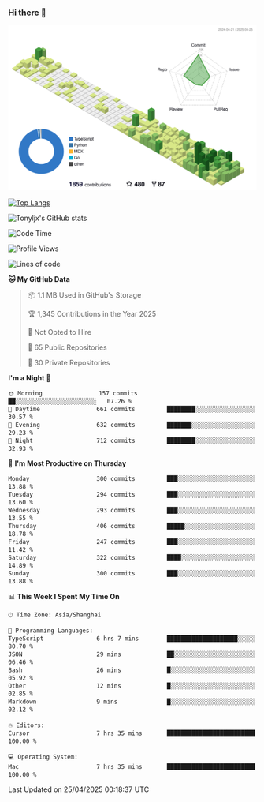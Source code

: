 ### Hi there 👋

![](./profile-3d-contrib/profile-green-animate.svg)

 

[![Top Langs](https://github-readme-stats.vercel.app/api/top-langs/?username=tonyljx)](https://github.com/anuraghazra/github-readme-stats)

![Tonyljx's GitHub stats](https://github-readme-stats.vercel.app/api?username=tonyljx&theme=default&show_icons=true)

 

<!--START_SECTION:waka-->
![Code Time](http://img.shields.io/badge/Code%20Time-1%2C287%20hrs%2017%20mins-blue)

![Profile Views](http://img.shields.io/badge/Profile%20Views-0-blue)

![Lines of code](https://img.shields.io/badge/From%20Hello%20World%20I%27ve%20Written-1.2%20million%20lines%20of%20code-blue)

**🐱 My GitHub Data** 

> 📦 1.1 MB Used in GitHub's Storage 
 > 
> 🏆 1,345 Contributions in the Year 2025
 > 
> 🚫 Not Opted to Hire
 > 
> 📜 65 Public Repositories 
 > 
> 🔑 30 Private Repositories 
 > 
**I'm a Night 🦉** 

```text
🌞 Morning                157 commits         ██░░░░░░░░░░░░░░░░░░░░░░░   07.26 % 
🌆 Daytime                661 commits         ████████░░░░░░░░░░░░░░░░░   30.57 % 
🌃 Evening                632 commits         ███████░░░░░░░░░░░░░░░░░░   29.23 % 
🌙 Night                  712 commits         ████████░░░░░░░░░░░░░░░░░   32.93 % 
```
📅 **I'm Most Productive on Thursday** 

```text
Monday                   300 commits         ███░░░░░░░░░░░░░░░░░░░░░░   13.88 % 
Tuesday                  294 commits         ███░░░░░░░░░░░░░░░░░░░░░░   13.60 % 
Wednesday                293 commits         ███░░░░░░░░░░░░░░░░░░░░░░   13.55 % 
Thursday                 406 commits         █████░░░░░░░░░░░░░░░░░░░░   18.78 % 
Friday                   247 commits         ███░░░░░░░░░░░░░░░░░░░░░░   11.42 % 
Saturday                 322 commits         ████░░░░░░░░░░░░░░░░░░░░░   14.89 % 
Sunday                   300 commits         ███░░░░░░░░░░░░░░░░░░░░░░   13.88 % 
```


📊 **This Week I Spent My Time On** 

```text
🕑︎ Time Zone: Asia/Shanghai

💬 Programming Languages: 
TypeScript               6 hrs 7 mins        ████████████████████░░░░░   80.70 % 
JSON                     29 mins             ██░░░░░░░░░░░░░░░░░░░░░░░   06.46 % 
Bash                     26 mins             █░░░░░░░░░░░░░░░░░░░░░░░░   05.92 % 
Other                    12 mins             █░░░░░░░░░░░░░░░░░░░░░░░░   02.85 % 
Markdown                 9 mins              █░░░░░░░░░░░░░░░░░░░░░░░░   02.12 % 

🔥 Editors: 
Cursor                   7 hrs 35 mins       █████████████████████████   100.00 % 

💻 Operating System: 
Mac                      7 hrs 35 mins       █████████████████████████   100.00 % 
```


 Last Updated on 25/04/2025 00:18:37 UTC
<!--END_SECTION:waka-->
